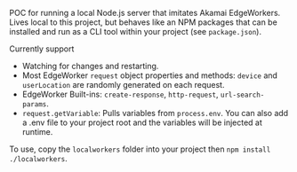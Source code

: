 POC for running a local Node.js server that imitates Akamai EdgeWorkers. Lives local to this project, but behaves like an NPM packages that can be installed and run as a CLI tool within your project (see `package.json`).

Currently support
* Watching for changes and restarting.
* Most EdgeWorker `request` object properties and methods: `device` and `userLocation` are randomly generated on each request.
* EdgeWorker Built-ins: `create-response`, `http-request`, `url-search-params`.
* `request.getVariable`: Pulls variables from `process.env`. You can also add a .env file to your project root and the variables will be injected at runtime.

To use, copy the `localworkers` folder into your project then `npm install ./localworkers`.
